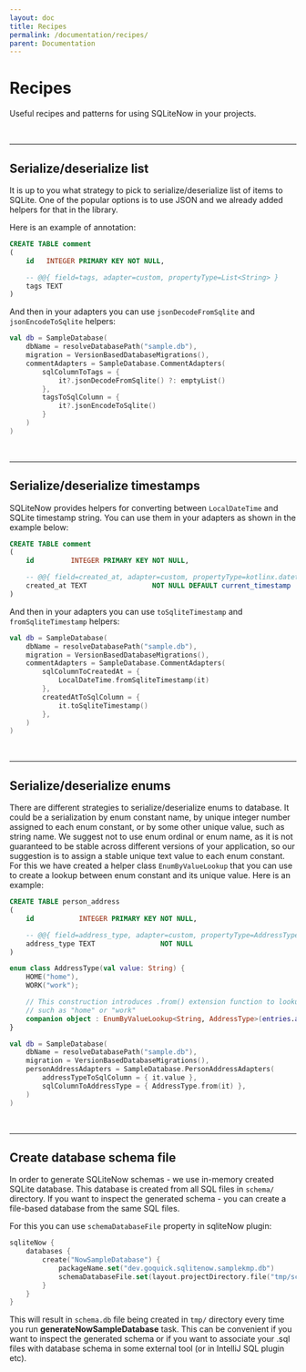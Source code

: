 ```yaml
---
layout: doc
title: Recipes
permalink: /documentation/recipes/
parent: Documentation
---
```


# Recipes

Useful recipes and patterns for using SQLiteNow in your projects.

<br>

-----

## Serialize/deserialize list

It is up to you what strategy to pick to serialize/deserialize list of items to SQLite.
One of the popular options is to use JSON and we already added helpers for that in the library.

Here is an example of annotation:

```sql
CREATE TABLE comment
(
    id   INTEGER PRIMARY KEY NOT NULL,

    -- @@{ field=tags, adapter=custom, propertyType=List<String> }
    tags TEXT
)
```

And then in your adapters you can use `jsonDecodeFromSqlite` and `jsonEncodeToSqlite` helpers:

```kotlin
val db = SampleDatabase(
    dbName = resolveDatabasePath("sample.db"),
    migration = VersionBasedDatabaseMigrations(),
    commentAdapters = SampleDatabase.CommentAdapters(
        sqlColumnToTags = {
            it?.jsonDecodeFromSqlite() ?: emptyList()
        },
        tagsToSqlColumn = {
            it?.jsonEncodeToSqlite()
        }
    )
)
```

<br>

---

## Serialize/deserialize timestamps

SQLiteNow provides helpers for converting between `LocalDateTime` and SQLite timestamp string.
You can use them in your adapters as shown in the example below:

```sql
CREATE TABLE comment
(
    id         INTEGER PRIMARY KEY NOT NULL,

    -- @@{ field=created_at, adapter=custom, propertyType=kotlinx.datetime.LocalDateTime }
    created_at TEXT                NOT NULL DEFAULT current_timestamp
)
```

And then in your adapters you can use `toSqliteTimestamp` and `fromSqliteTimestamp` helpers:

```kotlin
val db = SampleDatabase(
    dbName = resolveDatabasePath("sample.db"),
    migration = VersionBasedDatabaseMigrations(),
    commentAdapters = SampleDatabase.CommentAdapters(
        sqlColumnToCreatedAt = {
            LocalDateTime.fromSqliteTimestamp(it)
        },
        createdAtToSqlColumn = {
            it.toSqliteTimestamp()
        },
    )
)
```

<br>

---

## Serialize/deserialize enums

There are different strategies to serialize/deserialize enums to database. It could be a
serialization by enum constant name, by unique integer number assigned to each enum constant,
or by some other unique value, such as string name. We suggest not to use enum ordinal or enum
name, as it is not guaranteed to be stable across different versions of your application,
so our suggestion is to assign a stable unique text value to each enum constant. For this we
have created a helper class `EnumByValueLookup` that you can use to create a lookup between
enum constant and its unique value. Here is an example:

```sql
CREATE TABLE person_address
(
    id           INTEGER PRIMARY KEY NOT NULL,

    -- @@{ field=address_type, adapter=custom, propertyType=AddressType }
    address_type TEXT                NOT NULL
)
```

```kotlin
enum class AddressType(val value: String) {
    HOME("home"),
    WORK("work");

    // This construction introduces .from() extension function to lookup enum constant by its value,
    // such as "home" or "work"
    companion object : EnumByValueLookup<String, AddressType>(entries.associateBy { it.value })
}
```

```kotlin
val db = SampleDatabase(
    dbName = resolveDatabasePath("sample.db"),
    migration = VersionBasedDatabaseMigrations(),
    personAddressAdapters = SampleDatabase.PersonAddressAdapters(
        addressTypeToSqlColumn = { it.value },
        sqlColumnToAddressType = { AddressType.from(it) },
    )
)
```

<br>

---

## Create database schema file

In order to generate SQLiteNow schemas - we use in-memory created SQLite database.
This database is created from all SQL files in `schema/` directory.
If you want to inspect the generated schema - you can create a file-based database from the same SQL
files.

For this you can use `schemaDatabaseFile` property in sqliteNow plugin:

```kotlin
sqliteNow {
    databases {
        create("NowSampleDatabase") {
            packageName.set("dev.goquick.sqlitenow.samplekmp.db")
            schemaDatabaseFile.set(layout.projectDirectory.file("tmp/schema.db"))
        }
    }
}
```

This will result in `schema.db` file being created in `tmp/` directory every time you run
**generateNowSampleDatabase** task. This can be convenient if you want to inspect the generated
schema or if you want to associate your .sql files with database schema in some external
tool (or in IntelliJ SQL plugin etc).
